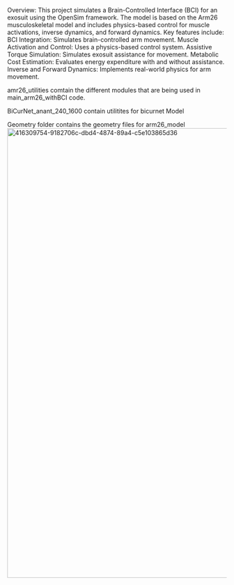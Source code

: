 Overview: This project simulates a Brain-Controlled Interface (BCI) for an exosuit using the OpenSim framework. The model is based on the Arm26 musculoskeletal model and includes physics-based control for muscle activations, inverse dynamics, and forward dynamics. Key features include: BCI Integration: Simulates brain-controlled arm movement. Muscle Activation and Control: Uses a physics-based control system. Assistive Torque Simulation: Simulates exosuit assistance for movement. Metabolic Cost Estimation: Evaluates energy expenditure with and without assistance. Inverse and Forward Dynamics: Implements real-world physics for arm movement.

amr26_utilities comtain the different modules that are being used in main_arm26_withBCI code.

BiCurNet_anant_240_1600 contain utilitites for bicurnet Model

Geometry folder contains the geometry files for arm26_model
<img width="1787" height="1033" alt="416309754-9182706c-dbd4-4874-89a4-c5e103865d36" src="https://github.com/user-attachments/assets/754e3792-c996-4371-b4ee-56eb292ae637" />
